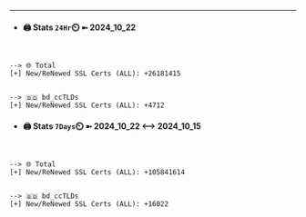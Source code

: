 

---
- #### 🖨️ **Stats** `24Hr`⏲️ ➼ 2024_10_22
```console


--> 🌐 Total
[+] New/ReNewed SSL Certs (ALL): +26181415


--> 🇧🇩 bd_ccTLDs
[+] New/ReNewed SSL Certs (ALL): +4712

```

- #### 🖨️ **Stats** `7Days`⏲️ ➼ 2024_10_22 <--> 2024_10_15
```console


--> 🌐 Total
[+] New/ReNewed SSL Certs (ALL): +105841614


--> 🇧🇩 bd_ccTLDs
[+] New/ReNewed SSL Certs (ALL): +16022

```

